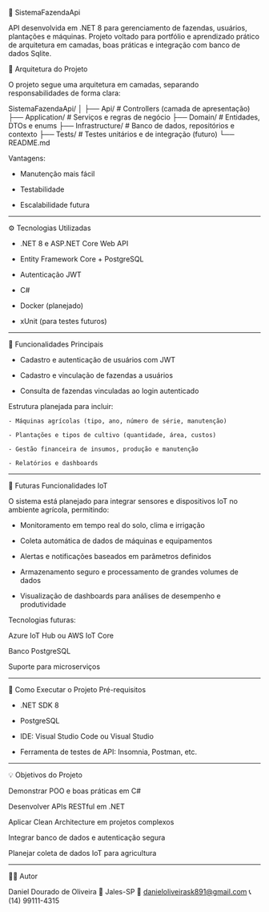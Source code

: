 🌾 SistemaFazendaApi

API desenvolvida em .NET 8 para gerenciamento de fazendas, usuários, plantações e máquinas.
Projeto voltado para portfólio e aprendizado prático de arquitetura em camadas, boas práticas e integração com banco de dados Sqlite.

🧱 Arquitetura do Projeto

O projeto segue uma arquitetura em camadas, separando responsabilidades de forma clara:

SistemaFazendaApi/
│
├── Api/             # Controllers (camada de apresentação)
├── Application/     # Serviços e regras de negócio
├── Domain/          # Entidades, DTOs e enums
├── Infrastructure/  # Banco de dados, repositórios e contexto
├── Tests/           # Testes unitários e de integração (futuro)
└── README.md


Vantagens:

- Manutenção mais fácil

- Testabilidade

- Escalabilidade futura

-------------------------------------------------------------------------------------------------------------------------------------------

⚙️ Tecnologias Utilizadas

- .NET 8 e ASP.NET Core Web API

- Entity Framework Core + PostgreSQL

- Autenticação JWT

- C#

- Docker (planejado)

- xUnit (para testes futuros)

-------------------------------------------------------------------------------------------------------------------------------------------

📡 Funcionalidades Principais

- Cadastro e autenticação de usuários com JWT

- Cadastro e vinculação de fazendas a usuários

- Consulta de fazendas vinculadas ao login autenticado

Estrutura planejada para incluir:

    - Máquinas agrícolas (tipo, ano, número de série, manutenção)

    - Plantações e tipos de cultivo (quantidade, área, custos)

    - Gestão financeira de insumos, produção e manutenção

    - Relatórios e dashboards

-------------------------------------------------------------------------------------------------------------------------------------------

🔧 Futuras Funcionalidades IoT

O sistema está planejado para integrar sensores e dispositivos IoT no ambiente agrícola, permitindo:

- Monitoramento em tempo real do solo, clima e irrigação

- Coleta automática de dados de máquinas e equipamentos

- Alertas e notificações baseados em parâmetros definidos

- Armazenamento seguro e processamento de grandes volumes de dados

- Visualização de dashboards para análises de desempenho e produtividade

Tecnologias futuras:

Azure IoT Hub ou AWS IoT Core

Banco PostgreSQL

Suporte para microserviços

---------------------------------------------------------------------------------------------------------------------------------------------

🚀 Como Executar o Projeto
Pré-requisitos

- .NET SDK 8

- PostgreSQL

- IDE: Visual Studio Code ou Visual Studio

- Ferramenta de testes de API: Insomnia, Postman, etc.

-----------------------------------------------------------------------------------------------------------------------------------------------

💡 Objetivos do Projeto

Demonstrar POO e boas práticas em C#

Desenvolver APIs RESTful em .NET

Aplicar Clean Architecture em projetos complexos

Integrar banco de dados e autenticação segura

Planejar coleta de dados IoT para agricultura

------------------------------------------------------------------------------------------------------------------------------------------------

👨‍💻 Autor

Daniel Dourado de Oliveira
📍 Jales-SP
📧 danieloliveirask891@gmail.com
📞 (14) 99111-4315
